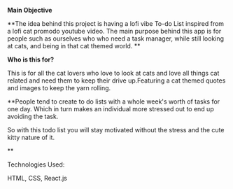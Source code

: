 **Main Objective**

**The idea behind this project is having a lofi vibe To-do List inspired  from a lofi cat promodo youtube video. The main purpose behind this app is for people such as ourselves who who need a task manager, while still looking at cats, and being in that cat themed world. **

**Who is this for?**

This is for all the cat lovers who love to look at cats and love all things cat related and need them to keep their drive up.Featuring a cat themed quotes and images to keep the yarn rolling.

**People tend to create to do lists with a whole week's worth of tasks for one day. Which in turn makes an individual more stressed out to end up avoiding the task.

So with this todo list you will stay motivated without the stress and the cute kitty nature of it.

**

Technologies Used:

HTML, CSS, React.js
